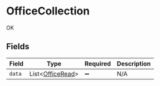 # OfficeCollection

OK


## Fields

| Field                                                 | Type                                                  | Required                                              | Description                                           |
| ----------------------------------------------------- | ----------------------------------------------------- | ----------------------------------------------------- | ----------------------------------------------------- |
| `data`                                                | List<[OfficeRead](../../models/shared/OfficeRead.md)> | :heavy_minus_sign:                                    | N/A                                                   |